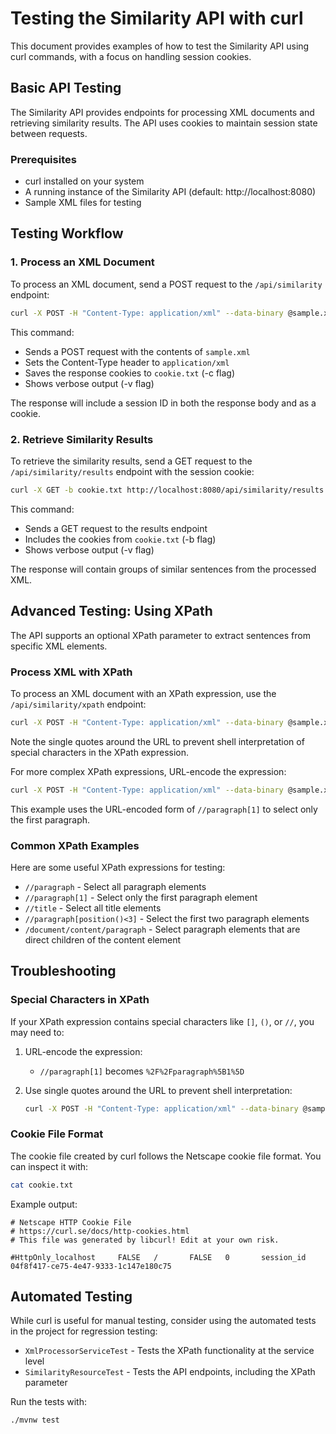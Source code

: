 # Testing the Similarity API with curl

This document provides examples of how to test the Similarity API using curl commands, with a focus on handling session cookies.

## Basic API Testing

The Similarity API provides endpoints for processing XML documents and retrieving similarity results. The API uses cookies to maintain session state between requests.

### Prerequisites

- curl installed on your system
- A running instance of the Similarity API (default: http://localhost:8080)
- Sample XML files for testing

## Testing Workflow

### 1. Process an XML Document

To process an XML document, send a POST request to the `/api/similarity` endpoint:

```bash
curl -X POST -H "Content-Type: application/xml" --data-binary @sample.xml http://localhost:8080/api/similarity -c cookie.txt -v
```

This command:
- Sends a POST request with the contents of `sample.xml`
- Sets the Content-Type header to `application/xml`
- Saves the response cookies to `cookie.txt` (-c flag)
- Shows verbose output (-v flag)

The response will include a session ID in both the response body and as a cookie.

### 2. Retrieve Similarity Results

To retrieve the similarity results, send a GET request to the `/api/similarity/results` endpoint with the session cookie:

```bash
curl -X GET -b cookie.txt http://localhost:8080/api/similarity/results -v
```

This command:
- Sends a GET request to the results endpoint
- Includes the cookies from `cookie.txt` (-b flag)
- Shows verbose output (-v flag)

The response will contain groups of similar sentences from the processed XML.

## Advanced Testing: Using XPath

The API supports an optional XPath parameter to extract sentences from specific XML elements.

### Process XML with XPath

To process an XML document with an XPath expression, use the `/api/similarity/xpath` endpoint:

```bash
curl -X POST -H "Content-Type: application/xml" --data-binary @sample.xml 'http://localhost:8080/api/similarity/xpath?xpath=//paragraph' -c cookie.txt -v
```

Note the single quotes around the URL to prevent shell interpretation of special characters in the XPath expression.

For more complex XPath expressions, URL-encode the expression:

```bash
curl -X POST -H "Content-Type: application/xml" --data-binary @sample.xml 'http://localhost:8080/api/similarity/xpath?xpath=%2F%2Fparagraph%5B1%5D' -c cookie.txt -v
```

This example uses the URL-encoded form of `//paragraph[1]` to select only the first paragraph.

### Common XPath Examples

Here are some useful XPath expressions for testing:

- `//paragraph` - Select all paragraph elements
- `//paragraph[1]` - Select only the first paragraph element
- `//title` - Select all title elements
- `//paragraph[position()<3]` - Select the first two paragraph elements
- `/document/content/paragraph` - Select paragraph elements that are direct children of the content element

## Troubleshooting

### Special Characters in XPath

If your XPath expression contains special characters like `[]`, `()`, or `//`, you may need to:

1. URL-encode the expression:
   - `//paragraph[1]` becomes `%2F%2Fparagraph%5B1%5D`
   
2. Use single quotes around the URL to prevent shell interpretation:
   ```bash
   curl -X POST -H "Content-Type: application/xml" --data-binary @sample.xml 'http://localhost:8080/api/similarity/xpath?xpath=//paragraph' -c cookie.txt
   ```

### Cookie File Format

The cookie file created by curl follows the Netscape cookie file format. You can inspect it with:

```bash
cat cookie.txt
```

Example output:
```
# Netscape HTTP Cookie File
# https://curl.se/docs/http-cookies.html
# This file was generated by libcurl! Edit at your own risk.

#HttpOnly_localhost     FALSE   /       FALSE   0       session_id      04f8f417-ce75-4e47-9333-1c147e180c75
```

## Automated Testing

While curl is useful for manual testing, consider using the automated tests in the project for regression testing:

- `XmlProcessorServiceTest` - Tests the XPath functionality at the service level
- `SimilarityResourceTest` - Tests the API endpoints, including the XPath parameter

Run the tests with:

```bash
./mvnw test
``` 